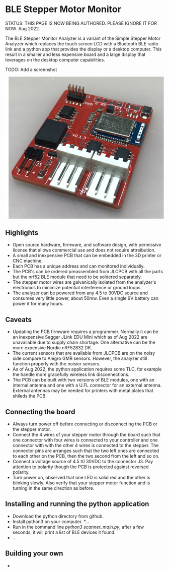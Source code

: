 # BLE Stepper Motor Monitor

STATUS: THIS PAGE IS NOW BEING AUTHORED. PLEASE IGNORE IT FOR NOW.  Aug 2022.

The BLE Stepper Monitor Analyzer is a variant of the Simple Stepper Motor Analyzer which replaces the touch screen LCD with a Bluetooth BLE radio link and a python app that provides the display or a desktop computer. This result in a smaller and less expensive board and a large display that leverages on the desktop computer capabilities.

TODO: Add a screenshot

![](./www/pcb_image.jpg)

## Highlights
* Open source hardware, firmware, and software design, with permissive license that allows commercial use and does not require attreibution.
* A small and inexpensive PCB that can be embedded in the 3D printer or CNC machine.
* Each PCB has a unique address and can monitored individually.
* The PCB's can be ordered preassembled from JLCPCB with all the parts but the nrf52 BLE module that need to be soldered separately.
* The stepper motor wires are galvanically isolated from the analyzer's electronics to minimize potential interference or ground loops.
* The analyzer can be powered from any 4.5 to 30VDC source and consumes very little power, about 50mw. Even a single 9V battery can power it for many hours.

## Caveats
* Updating the PCB firmware requires a programmer. Normally it can be an inexpensive Segger JLink EDU Mini which as of Aug 2022 are unavailable due to supply chain shortage. One alternative can be the more expensive Nordic nRF52832 DK.
* The current sensors that are available from JLCPCB are on the noisy side compare to Alegro GMR sensors. However, the analyzer still function properly with the noisier sensors.
* As of Aug 2022, the python application requires some TLC, for example the handle more gracefully wireless link disconnections.
* The PCB can be built with two versions of BLE modules, one with an internal antenna and one with a U.FL connector for an external antenna. External antennas may be needed for printers with metal plates that shileds the PCB.


## Connecting the board

* Always turn power off before connecting or disconnecting the PCB or the stepper motor.
* Connect the 4 wires of your stepper motor through the board such that one connector with four wires is connected to your controller and one connector with with the other 4 wires is connected to the stepper. The connector pins are arranges such that the two left ones are connected to each other on the PCB, then the two second from the left and so on.
* Connect a voltage source of 4.5 t0 30VDC to the connector J3. Pay attention to polarity though the PCB is protected against reversed polarity.
* Turn power on, observed that one LED is solid red and the other is blinking slowly. Also verify that your stepper motor function and is turning in the same direction as before.

## Installing and running the python application

* Download the python directory from github.
* Install python3 on your computer.
*...
* Run in the command line *python3 scanner_main.py*, after a few seconds, it will print a list of BLE devices it found.
* ...



## Building your own

* 

